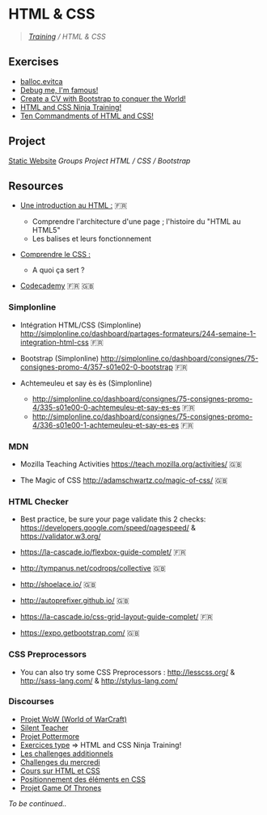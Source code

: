 # HTML & CSS

>_[Training](https://github.com/simplonco/training) / HTML & CSS_


## Exercises

* [balloc.evitca](https://github.com/simplonco/balloc.evitca)
* [Debug me, I'm famous!](https://github.com/simplonco/Debug-me-I-m-famous)
* [Create a CV with Bootstrap to conquer the World!](https://github.com/simplonco/Create-a-CV-with-Bootstrap-to-conquer-the-World)
* [HTML and CSS Ninja Training!](https://github.com/simplonco/HTML-and-CSS-Ninja-Training)
* [Ten Commandments of HTML and CSS!](https://github.com/simplonco/Ten-Commandments-of-HTML-and-CSS)


## Project

[Static Website](https://github.com/simplonco/project-static-website) _Groups Project HTML / CSS / Bootstrap_


## Resources

* [Une introduction au HTML :](https://developer.mozilla.org/fr/docs/Web/Guide/HTML/Introduction) :fr:
  * Comprendre l'architecture d'une page ; l'histoire du "HTML au HTML5"
  * Les balises et leurs fonctionnement

* [Comprendre le CSS :](https://docs.webplatform.org/wiki/css/tutorials) 
  * A quoi ça sert ?

* [Codecademy](http://codecademy.com) :fr: :uk:

### Simplonline

* Intégration HTML/CSS (Simplonline)
  http://simplonline.co/dashboard/partages-formateurs/244-semaine-1-integration-html-css :fr:

* Bootstrap (Simplonline)
  http://simplonline.co/dashboard/consignes/75-consignes-promo-4/357-s01e02-0-bootstrap :fr:

* Achtemeuleu et say ès ès (Simplonline)
  * http://simplonline.co/dashboard/consignes/75-consignes-promo-4/335-s01e00-0-achtemeuleu-et-say-es-es :fr:
  * http://simplonline.co/dashboard/consignes/75-consignes-promo-4/336-s01e00-1-achtemeuleu-et-say-es-es :fr:

### MDN

* Mozilla Teaching Activities
  https://teach.mozilla.org/activities/ :uk:

* The Magic of CSS
  http://adamschwartz.co/magic-of-css/ :uk:

### HTML Checker

* Best practice, be sure your page validate this 2 checks: https://developers.google.com/speed/pagespeed/ & https://validator.w3.org/

* https://la-cascade.io/flexbox-guide-complet/ :fr:
* http://tympanus.net/codrops/collective :uk:
* http://shoelace.io/ :uk:
* http://autoprefixer.github.io/ :uk:
* https://la-cascade.io/css-grid-layout-guide-complet/ :fr:
* https://expo.getbootstrap.com/ :uk:

### CSS Preprocessors

* You can also try some CSS Preprocessors : http://lesscss.org/ & http://sass-lang.com/ & http://stylus-lang.com/

### Discourses

* [Projet WoW (World of WarCraft)](http://discourse.simplon.co/t/projet-wow-world-of-warcraft/117)
* [Silent Teacher](http://discourse.simplon.co/t/silent-teacher/116)
* [Projet Pottermore](http://discourse.simplon.co/t/projet-pottermore/118)
* [Exercices type](http://discourse.simplon.co/t/exercices-type/121) => HTML and CSS Ninja Training!
* [Les challenges additionnels](http://discourse.simplon.co/t/les-challenges-additionnels/61)
* [Challenges du mercredi](http://discourse.simplon.co/t/challenges-du-mercredi/60)
* [Cours sur HTML et CSS](http://discourse.simplon.co/t/cours-sur-html-et-css/33)
* [Positionnement des éléments en CSS](http://discourse.simplon.co/t/positionnement-des-elements-en-css/35)
* [Projet Game Of Thrones](http://discourse.simplon.co/t/projet-game-of-thrones/119)


_To be continued.._
